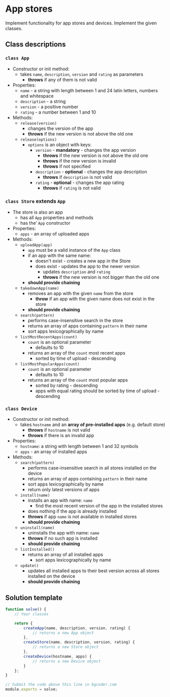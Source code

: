 # App stores

Implement functionality for app stores and devices. Implement the given classes.

## Class descriptions

### `class App`
- Constructor or init method:
  - takes `name`, `description`, `version` and `rating` as parameters
    - **throws** if any of them is not valid
- Properties:
  - `name` - a string with length between 1 and 24 latin letters, numbers and whitespace
  - `description` - a string
  - `version` - a positive number
  - `rating` - a number between 1 and 10
- Methods:
  - `release(version)`
    - changes the version of the app
	- **throws** if the new version is not above the old one
  - `release(options)`
	- `options` is an object with keys:
	  - `version` - **mandatory** - changes the app version
	    - **throws** if the new version is not above the old one
	    - **throws** if the new version is invalid
	    - **throws** if not specified
	  - `description` - **optional** - changes the app description
		- **throws** if `description` is not valid
	  - `rating` - **optional** - changes the app rating
		- **throws** if `rating` is not valid

### `class Store` extends `App`
- The store is also an app
  - has all `App` properties and methods
  - has the’ `App` constructor
- Properties:
  - `apps` - an array of uploaded apps
- Methods:
  - `uploadApp(app)`
    - `app` must be a valid instance of the `App` class
    - if an app with the same name:
	  - doesn't exist - creates a new app in the Store
	  - does exist - updates the app to the newer version
	    - updates `description` and `rating`
	    - **throws** if the new version is not bigger than the old one
	- **should provide chaining**
  - `takedownApp(name)`
    - removes an app with the given `name` from the store
	  - **throw** if an app with the given name does not exist in the store
	- **should provide chaining**	
  - `search(pattern)`
    - performs case-insensitive search in the store
	- returns an array of apps containing `pattern` in their name
    - sort apps lexicographically by name
  - `listMostRecentApps(count)`
    - `count` is an optional parameter
	  - defaults to 10
	- returns an array of the `count` most recent apps
	  - sorted by time of upload - descending
  - `listMostPopularApps(count)`
    - `count` is an optional parameter
	  - defaults to 10
	- returns an array of the `count` most popular apps
	  - sorted by rating - descending
	  - apps with equal rating should be sorted by time of upload - descending

### `class Device`
- Constructor or init method:
  - takes `hostname` and an **array of pre-installed apps** (e.g. default store)
    - **throws** if `hostname` is not valid
	- **throws** if there is an invalid app
- Properties:
  - `hostname`: a string with length between 1 and 32 symbols
  - `apps` - an array of installed apps
- Methods:
  - `search(pattern)`
    - performs case-insensitive search in all stores installed on the device
	- returns an array of apps containing `pattern` in their name
    - sort apps lexicographically by name
	- return only latest versions of apps
  - `install(name)`
    - installs an app with name: `name`
	  - find the most recent version of the app in the installed stores
	- does nothing if the app is already installed
	- **throws** if app `name` is not available in installed stores
	- **should provide chaining**
  - `uninstall(name)`
    - uninstalls the app with name: `name`
	- **throws** if no such app is installed
	- **should provide chaining**
  - `listInstalled()`
    - returns an array of all installed apps
	  - sort apps lexicographically by name
  - `update()`
    - updates all installed apps to their best version across all stores installed on the device
	- **should provide chaining**

## Solution template

```javascript
function solve() {
	// Your classes

	return {
		createApp(name, description, version, rating) {
			// returns a new App object
		},
		createStore(name, description, version, rating) {
			// returns a new Store object
		},
		createDevice(hostname, apps) {
			// returns a new Device object
		}
	};
}

// Submit the code above this line in bgcoder.com
module.exports = solve;
```
